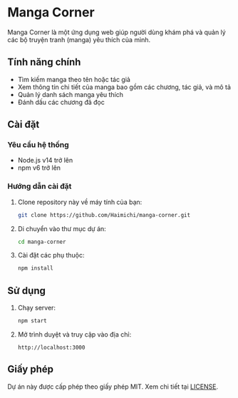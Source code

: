 # Manga Corner

Manga Corner là một ứng dụng web giúp người dùng khám phá và quản lý các bộ truyện tranh (manga) yêu thích của mình.

## Tính năng chính

- Tìm kiếm manga theo tên hoặc tác giả
- Xem thông tin chi tiết của manga bao gồm các chương, tác giả, và mô tả
- Quản lý danh sách manga yêu thích
- Đánh dấu các chương đã đọc

## Cài đặt

### Yêu cầu hệ thống

- Node.js v14 trở lên
- npm v6 trở lên

### Hướng dẫn cài đặt

1. Clone repository này về máy tính của bạn:
    ```sh
    git clone https://github.com/Haimichi/manga-corner.git
    ```

2. Di chuyển vào thư mục dự án:
    ```sh
    cd manga-corner
    ```

3. Cài đặt các phụ thuộc:
    ```sh
    npm install
    ```

## Sử dụng

1. Chạy server:
    ```sh
    npm start
    ```

2. Mở trình duyệt và truy cập vào địa chỉ:
    ```
    http://localhost:3000
    ```

## Giấy phép

Dự án này được cấp phép theo giấy phép MIT. Xem chi tiết tại [LICENSE](LICENSE).
